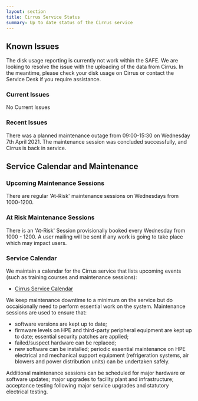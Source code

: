 ```yaml
---
layout: section
title: Cirrus Service Status
summary: Up to date status of the Cirrus service
---
```


## Known Issues
The disk usage reporting is currently not work within the SAFE. We are looking to resolve the issue with the uploading of the data from Cirrus. 
In the meantime, please check your disk usage on Cirrus or contact the Service Desk if you require assistance. 

### Current Issues

No Current Issues

### Recent Issues

There was a planned maintenance outage from 09:00-15:30 on Wednesday 7th April 2021. The maintenance session was concluded successfully, and Cirrus is back in service.

## Service Calendar and Maintenance

### Upcoming Maintenance Sessions

There are regular 'At-Risk' maintenance sessions on Wednesdays from 1000-1200. 

### At Risk Maintenance Sessions

There is an 'At-Risk' Session provisionally booked every Wednesday from 1000 - 1200. 
A user mailing will be sent if any work is going to take place which may impact users.

### Service Calendar

We maintain a calendar for the Cirrus service that lists upcoming events (such
as training courses and maintenance sessions):

- [Cirrus Service Calendar](calendar.html)

We keep maintenance downtime to a minimum on the service but do occaisionally
need to perform essential work on the system. Maintenance sessions are used to 
ensure that:

* software versions are kept up to date;
* firmware levels on HPE and third-party peripheral equipment are kept up to date;
essential security patches are applied;
* failed/suspect hardware can be replaced;
* new software can be installed;
periodic essential maintenance on HPE electrical and mechanical support equipment (refrigeration systems, air blowers and power distribution units) can be undertaken safely.

Additional maintenance sessions can be scheduled for major hardware or software updates; major upgrades to facility plant and infrastructure; acceptance testing following major service upgrades and statutory electrical testing.

